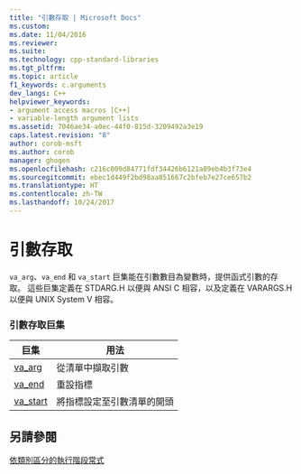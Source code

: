 ```yaml
---
title: "引數存取 | Microsoft Docs"
ms.custom: 
ms.date: 11/04/2016
ms.reviewer: 
ms.suite: 
ms.technology: cpp-standard-libraries
ms.tgt_pltfrm: 
ms.topic: article
f1_keywords: c.arguments
dev_langs: C++
helpviewer_keywords:
- argument access macros [C++]
- variable-length argument lists
ms.assetid: 7046ae34-a0ec-44f0-815d-3209492a3e19
caps.latest.revision: "8"
author: corob-msft
ms.author: corob
manager: ghogen
ms.openlocfilehash: c216c009d84771fdf34426b6121a89eb4b3f73e4
ms.sourcegitcommit: ebec1d449f2bd98aa851667c2bfeb7e27ce657b2
ms.translationtype: HT
ms.contentlocale: zh-TW
ms.lasthandoff: 10/24/2017
---
```

# <a name="argument-access"></a>引數存取
`va_arg`、`va_end` 和 `va_start` 巨集能在引數數目為變數時，提供函式引數的存取。 這些巨集定義在 STDARG.H 以便與 ANSI C 相容，以及定義在 VARARGS.H 以便與 UNIX System V 相容。  
  
### <a name="argument-access-macros"></a>引數存取巨集  
  
|巨集|用法|  
|-----------|-------------------------------|  
|[va_arg](../c-runtime-library/reference/va-arg-va-copy-va-end-va-start.md)|從清單中擷取引數|  
|[va_end](../c-runtime-library/reference/va-arg-va-copy-va-end-va-start.md)|重設指標|  
|[va_start](../c-runtime-library/reference/va-arg-va-copy-va-end-va-start.md)|將指標設定至引數清單的開頭|  
  
## <a name="see-also"></a>另請參閱  
 [依類別區分的執行階段常式](../c-runtime-library/run-time-routines-by-category.md)